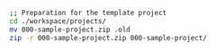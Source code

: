 <!-- ---
!-- Timestamp: 2025-01-08 22:17:25
!-- Author: ywatanabe
!-- File: /home/ywatanabe/proj/llemacs/docs/how_to_update_default_project.md
!-- --- -->

``` bash
;; Preparation for the template project
cd ./workspace/projects/
mv 000-sample-project.zip .old
zip -r 000-sample-project.zip 000-sample-project/
```

